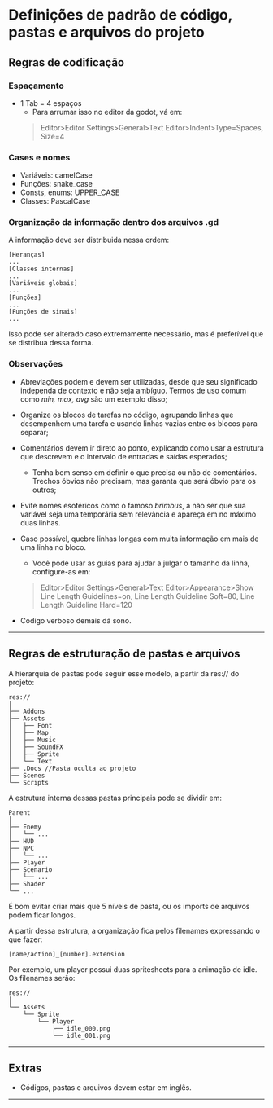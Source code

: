 # Definições de padrão de código, pastas e arquivos do projeto

## Regras de codificação
### Espaçamento
* 1 Tab = 4 espaços
    * Para arrumar isso no editor da godot, vá em:
    >Editor>Editor Settings>General>Text Editor>Indent>Type=Spaces, Size=4

### Cases e nomes
* Variáveis: camelCase
* Funções: snake_case
* Consts, enums: UPPER_CASE
* Classes: PascalCase

### Organização da informação dentro dos arquivos .gd

A informação deve ser distribuida nessa ordem:
```
[Heranças]
...
[Classes internas]
...
[Variáveis globais]
...
[Funções]
...
[Funções de sinais]
...
```
Isso pode ser alterado caso extremamente necessário, mas é preferível que se distribua dessa forma.

### Observações

* Abreviações podem e devem ser utilizadas, desde que seu significado independa de contexto e não seja ambíguo. Termos de uso comum como *min, max, avg* são um exemplo disso;

* Organize os blocos de tarefas no código, agrupando linhas que desempenhem uma tarefa e usando linhas vazias entre os blocos para separar;

* Comentários devem ir direto ao ponto, explicando como usar a estrutura que descrevem e o intervalo de entradas e saídas esperados;

    * Tenha bom senso em definir o que precisa ou não de comentários. Trechos óbvios não precisam, mas garanta que será óbvio para os outros; 

* Evite nomes esotéricos como o famoso *brimbus*, a não ser que sua variável seja uma temporária sem relevância e apareça em no máximo duas linhas.

* Caso possível, quebre linhas longas com muita informação em mais de uma linha no bloco.
    * Você pode usar as guias para ajudar a julgar o tamanho da linha, configure-as em: 
    > Editor>Editor Settings>General>Text Editor>Appearance>Show Line Length Guidelines=on, Line Length Guideline Soft=80, Line Length Guideline Hard=120

* Código verboso demais dá sono.

___
## Regras de estruturação de pastas e arquivos

A hierarquia de pastas pode seguir esse modelo, a partir da res:// do projeto:
```
res://
│
├── Addons
├── Assets
│   ├── Font
│   ├── Map
│   ├── Music
│   ├── SoundFX
│   ├── Sprite
│   └── Text
├── .Docs //Pasta oculta ao projeto
├── Scenes
└── Scripts

```

A estrutura interna dessas pastas principais pode se dividir em:
```
Parent
│
├── Enemy
│   └── ...
├── HUD
├── NPC
│   └── ...
├── Player
├── Scenario
│   └── ...
├── Shader
└── ...
```
É bom evitar criar mais que 5 níveis de pasta, ou os imports de arquivos podem ficar longos. 

A partir dessa estrutura, a organização fica pelos filenames expressando o que fazer:
```
[name/action]_[number].extension
```
Por exemplo, um player possui duas spritesheets para a animação de idle. Os filenames serão:
```
res://
│
└── Assets
    └── Sprite
        └── Player
            ├── idle_000.png
            └── idle_001.png
```
___
## Extras
* Códigos, pastas e arquivos devem estar em inglês.
___